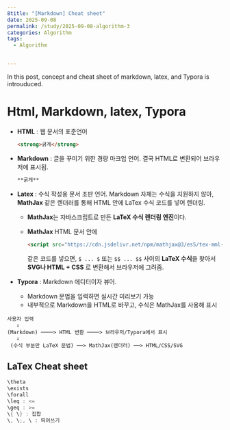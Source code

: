```yaml
---
8title: "[Markdown] Cheat sheet"
date: 2025-09-08
permalink: /study/2025-09-08-algorithm-3
categories: Algorithm
tags: 
  - Algorithm


---
```


In this post, concept and cheat sheet of markdown, latex, and Typora  is introuduced. 



# Html, Markdown, latex, Typora

- **HTML** : 웹 문서의 표준언어

  ```html
  <strong>굵게</strong>
  ```

- **Markdown** : 글을 꾸미기 위한 경량 마크업 언어. 결국 HTML로 변환되어 브라우저에 표시됨.

  ```markdown
  **굵게**
  ```

- **Latex** : 수식 작성용 문서 조판 언어. Markdown 자체는 수식을 지원하지 않아, **MathJax** 같은 렌더러를 통해 HTML 안에 LaTex 수식 코드를 넣어 렌더링.

  - **MathJax**는 자바스크립트로 만든 **LaTeX 수식 렌더링 엔진**이다. 

  - **MathJax** HTML 문서 안에

    ```HTML
    <script src="https://cdn.jsdelivr.net/npm/mathjax@3/es5/tex-mml-chtml.js"></script>
    ```

    같은 코드를 넣으면, `$ ... $` 또는 `$$ ... $$` 사이의 **LaTeX 수식**을 찾아서 **SVG나 HTML + CSS** 로 변환해서 브라우저에 그려줌.

- **Typora** : Markdown 에디터이자 뷰어.
  - Markdown 문법을 입력하면 실시간 미리보기 가능
  - 내부적으로 Markdown을 HTML로 바꾸고, 수식은 MathJax를 사용해 표시

```
사용자 입력
   ↓
(Markdown) ────> HTML 변환 ────> 브라우저/Typora에서 표시
   ↓
 (수식 부분만 LaTeX 문법) ──> MathJax(렌더러) ──> HTML/CSS/SVG
```



## LaTex Cheat sheet

```go
\theta
\exists
\forall
\leq : <=
\geq : >=
\{ \} : 집합
\, \;, \ : 띄어쓰기
```



